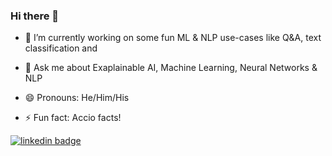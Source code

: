 ### Hi there 👋

<!--
**ankushjain2001/ankushjain2001** is a ✨ _special_ ✨ repository because its `README.md` (this file) appears on your GitHub profile.

Here are some ideas to get you started:
- 🌱 I’m currently learning ...
- 👯 I’m looking to collaborate on ...
- 🤔 I’m looking for help with ...
- 📫 How to reach me: 
-->
- 🔭 I’m currently working on some fun ML & NLP use-cases like Q&A, text classification and 

- 💬 Ask me about Exaplainable AI, Machine Learning, Neural Networks & NLP

- 😄 Pronouns: He/Him/His
- ⚡ Fun fact: Accio facts!

[![linkedin badge](https://img.shields.io/badge/linkedin-ankushjain2001-0077b5?style=flat-square&logo=linkedin)](https://www.linkedin.com/in/ankushjain2001/) 
